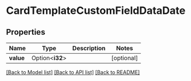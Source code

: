 # CardTemplateCustomFieldDataDate

## Properties

Name | Type | Description | Notes
------------ | ------------- | ------------- | -------------
**value** | Option<**i32**> |  | [optional]

[[Back to Model list]](../README.md#documentation-for-models) [[Back to API list]](../README.md#documentation-for-api-endpoints) [[Back to README]](../README.md)


